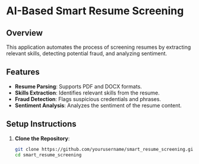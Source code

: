 # AI-Based Smart Resume Screening

## Overview

This application automates the process of screening resumes by extracting relevant skills, detecting potential fraud, and analyzing sentiment.

## Features

- **Resume Parsing**: Supports PDF and DOCX formats.
- **Skills Extraction**: Identifies relevant skills from the resume.
- **Fraud Detection**: Flags suspicious credentials and phrases.
- **Sentiment Analysis**: Analyzes the sentiment of the resume content.

## Setup Instructions

1. **Clone the Repository**:
   ```bash
   git clone https://github.com/yourusername/smart_resume_screening.git
   cd smart_resume_screening
